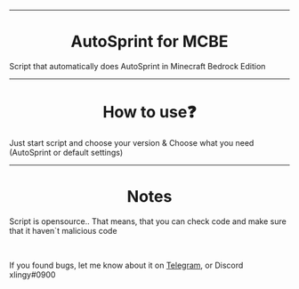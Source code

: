 <hr>
<h1 align="center">AutoSprint for MCBE</h1>
<p>Script that automatically does AutoSprint in Minecraft Bedrock Edition</p>
<hr>
<h1 align="center">How to use❓</h1>
<p>Just start script and choose your version & Choose what you need (AutoSprint or default settings) <br></p>
<hr>
<h1 align="center">Notes</h1>
<p> Script is opensource.. That means, that you can check code and make sure that it haven`t malicious code</p> <br>
<p>If you found bugs, let me know about it on <a href="https://xlingy.t.me" target="_blank">Telegram</a>, or Discord xlingy#0900 
